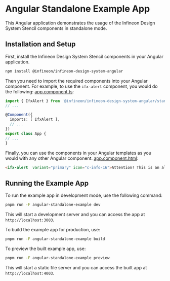 # Angular Standalone Example App
This Angular application demonstrates the usage of the Infineon Design System Stencil components in standalone mode.

## Installation and Setup
First, install the Infineon Design System Stencil components in your Angular application.
```bash
npm install @infineon/infineon-design-system-angular
```

Then you need to import the required components into your Angular component.
For example, to use the `ifx-alert` component, you would do the following:
[app.component.ts](./src/app/app.component.ts):
```typescript
import { IfxAlert } from '@infineon/infineon-design-system-angular/standalone';
// ...

@Component({
  imports: [ IfxAlert ],
  // ...
})
export class App {
// ...
}
```

Finally, you can use the components in your Angular templates as you would with any other Angular component.
[app.component.html](./src/app/app.component.html):
```html
<ifx-alert  variant="primary" icon="c-info-16">Attention! This is an alert message!</ifx-alert>
```

## Running the Example App
To run the example app in development mode, use the following command:
```bash
pnpm run -F angular-standalone-example dev
```

This will start a development server and you can access the app at `http://localhost:3003`.

To build the example app for production, use:
```bash
pnpm run -F angular-standalone-example build
```

To preview the built example app, use:
```bash
pnpm run -F angular-standalone-example preview
```

This will start a static file server and you can access the built app at `http://localhost:4003`.